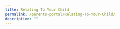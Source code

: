 ```yaml
---
title: Relating To Your Child
permalink: /parents-portal/Relating-To-Your-Child/
description: ""
---
```

